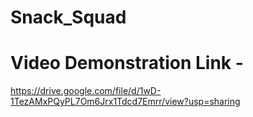 # Snack_Squad
# Video Demonstration Link -
https://drive.google.com/file/d/1wD-1TezAMxPQyPL7Om6Jrx1Tdcd7Emrr/view?usp=sharing

